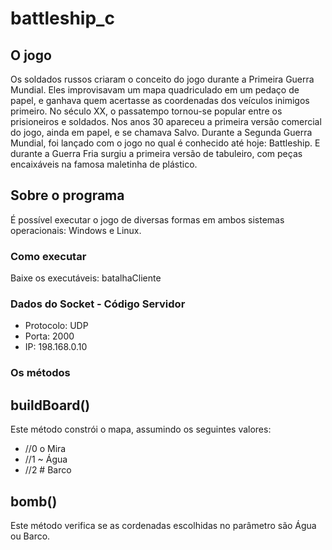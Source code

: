 # battleship_c

## O jogo

Os soldados russos criaram o conceito do jogo durante a Primeira Guerra Mundial. Eles improvisavam um mapa quadriculado em um pedaço de papel, e ganhava quem acertasse as coordenadas dos veículos inimigos primeiro.
No século XX, o passatempo tornou-se popular entre os prisioneiros e soldados. Nos anos 30 apareceu a primeira versão comercial do jogo, ainda em papel, e se chamava Salvo. Durante a Segunda Guerra Mundial, foi lançado com o jogo no qual é conhecido até hoje: Battleship. E durante a Guerra Fria surgiu a primeira versão de tabuleiro, com peças encaixáveis na famosa maletinha de plástico.

## Sobre o programa

É possível executar o jogo de diversas formas em ambos sistemas operacionais: Windows e Linux.

### Como executar



Baixe os executáveis: batalhaCliente

### Dados do Socket - Código Servidor

- Protocolo: UDP
- Porta: 2000
- IP: 198.168.0.10

### Os métodos

## buildBoard()

Este método constrói o mapa, assumindo os seguintes valores:
- //0 o Mira
- //1 ~ Água
- //2 # Barco

## bomb()
Este método verifica se as cordenadas escolhidas no parâmetro são Água ou Barco.


